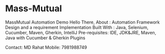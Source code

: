 # Mass-Mutual
MassMutual Automation Demo
Hello There,
About : Automation Framework Design and a requirement Implementation
Built With : Java, Selenium, Cucumber, Maven, Gherkin, IntelliJ
Pre-requisites: IDE, JDK&JRE, Maven, Java with Cucumber & Gherkin Plugins

Contact: MD Rahat
Mobile: 7981988749
